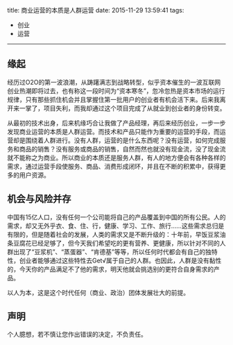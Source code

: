 title: 商业运营的本质是人群运营
date: 2015-11-29 13:59:41
tags: 
- 创业
- 运营
---

## 缘起
经历过O2O的第一波浪潮，从踌躇满志到战略转型，似乎资本催生的一波互联网创业热潮即将过去，也有称这一段时间为“资本寒冬”，忽冷忽热是资本市场的运行规律，只有那些抓住机会并且掌握住第一批用户的创业者有机会活下来。后来我离开来一掌了，项目失利，而我却通过这个项目完成了从就业到创业者的身份转变。

从最初的技术出身，后来机缘巧合让我做了产品经理，再后来经历创业，一步一步发现商业运营的本质是人群运营。而技术和产品只能作为重要的运营的手段，而运营却是围绕着人群进行。没有人群，运营的是什么东西呢？没有运营，如何完成服务和商品的销售？没有服务或商品的销售，自然而然也就没有现金流，没了现金流就不能称之为商业。所以商业的本质还是服务人群，有人的地方便会有各种各样的需求，通过运营手段使服务、商品、消费形成闭环，并且在不断的积累中，获得更多的用户资源。

## 机会与风险并存
中国有15亿人口，没有任何一个公司能将自己的产品覆盖到中国的所有公民。人的需求，却又无外乎衣、食、住、行，健康、学习、工作、旅行……这些需求总归是有限的，但是随着社会的发展，人类的需求又是不断升级的：十年前，早饭豆浆油条豆腐花已经足够了，但今天我们希望吃的更有营养、更健康，所以针对不同的人群出现了“豆浆机”、“蒸蛋器”、“肯德基”等等，所以任何时代都会有自己的独特性，创业者能够通过这些特性去Get√属于自己的人群。也因此，人群是没有黏性的，今天你的产品满足不了他的需求，明天他就会挑选别的更符合自身需求的产品。

以人为本，这是这个时代任何（商业、政治）团体发展壮大的前提。

## 声明
个人臆想，若不慎让您作出错误的决定，不负责任。